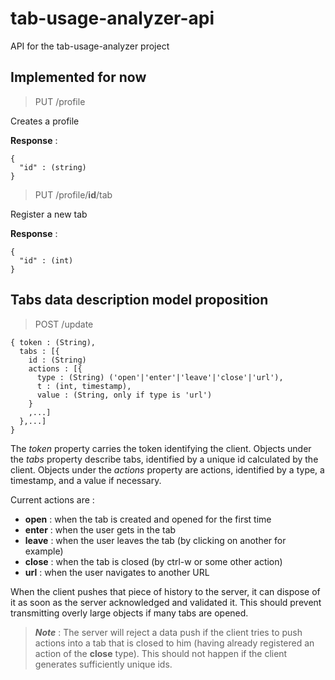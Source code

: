 # tab-usage-analyzer-api

API for the tab-usage-analyzer project

## Implemented for now

> PUT /profile

Creates a profile

**Response** :

```
{
  "id" : (string)
}
```

> PUT /profile/**id**/tab

Register a new tab

**Response** :

```
{
  "id" : (int)
}
```


## Tabs data description model proposition



> POST /update

```
{ token : (String),
  tabs : [{
    id : (String)
    actions : [{
      type : (String) ('open'|'enter'|'leave'|'close'|'url'),
      t : (int, timestamp),
      value : (String, only if type is 'url')
    }
    ,...]
  },...]
}
```

The *token* property carries the token identifying the client.
Objects under the *tabs* property describe tabs, identified by a unique id calculated by the client.
Objects under the *actions* property are actions, identified by a type, a timestamp, and a value if necessary.

Current actions are :

- **open** : when the tab is created and opened for the first time
- **enter** : when the user gets in the tab
- **leave** : when the user leaves the tab (by clicking on another for example)
- **close** : when the tab is closed (by ctrl-w or some other action)
- **url** : when the user navigates to another URL

When the client pushes that piece of history to the server, it can dispose of it as soon as the server acknowledged and validated it. This should prevent transmitting overly large objects if many tabs are opened.

> ***Note*** : The server will reject a data push if the client tries to push actions into a tab that is closed to him (having already registered an action of the **close** type). This should not happen if the client generates sufficiently unique ids.
